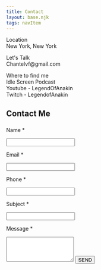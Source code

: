 ```yaml
---
title: Contact
layout: base.njk
tags: navItem
---
```

<!DOCTYPE html>
<html>
<head>
    <meta charset="utf-8" />
   <title>Contact Form</title>
    <link rel="stylesheet" href="https://stackpath.bootstrapcdn.com/bootstrap/4.3.1/css/bootstrap.min.css" integrity="sha384-ggOyR0iXCbMQv3Xipma34MD+dH/1fQ784/j6cY/iJTQUOhcWr7x9JvoRxT2MZw1T" crossorigin="anonymous">
    <script src="https://kit.fontawesome.com/a076d05399.js"></script>   
    <link href="Style.css" rel="stylesheet" />
</head>

<body>
    <div>
            <div class="container">
                <div class="contact-parent">
                    <div class="contact-child child1">
                        <p>
                            <i class="fas fa-map-marker-alt"></i> Location <br />
                            <span> New York, New York
                                <br />
                            </span>
                        </p>
                        <p>
                            <i class="fas fa-phone-alt"></i> Let's Talk <br />
                            <span> Chantelvf@gmail.com</span>
                        </p>
                        <p>
                            <i class=" far fa-envelope"></i> Where to find me <br />
                            <span> Idle Screen Podcast 
                            <br> Youtube - LegendOfAnakin 
                            <br>Twitch - LegendofAnakin
                            </span>
                        </p>
                    </div>
                    <div class="contact-child child2">
                        <div class="inside-contact">
                            <h2>Contact Me</h2>
                            <h3>
                               <span id="confirm">
                            </h3>
                            <p>Name *</p>
                            <input id="txt_name" type="text" Required="required">
                            <p>Email *</p>
                            <input id="txt_email" type="text" Required="required">
                            <p>Phone *</p>
                            <input id="txt_phone" type="text" Required="required">
                            <p>Subject *</p>
                            <input id="txt_subject" type="text" Required="required">
                            <p>Message *</p>
                            <textarea id="txt_message" rows="4" cols="20" Required="required" ></textarea>
                            <input type="submit" id="btn_send" value="SEND">
                        </div>
                    </div>
                </div>
            </div>
        </div>
</body>
</html>
